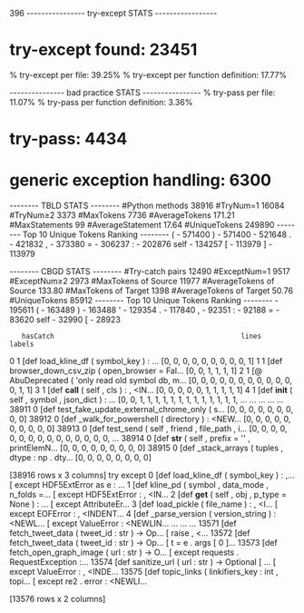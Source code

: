 396
---------------- try-except STATS -----------------
# try-except found:                   23451
% try-except per file:                39.25%
% try-except per function definition: 17.77%

--------------- bad practice STATS ----------------
% try-pass per file:                  11.07%
% try-pass per function definition:   3.36%
# try-pass:                           4434
# generic exception handling:         6300

-------- TBLD STATS --------
#Python methods   38916
#TryNum=1         16084
#TryNum≥2         3373
#MaxTokens        7736
#AverageTokens    171.21
#MaxStatements    99
#AverageStatement 17.64
#UniqueTokens     249890
-------- Top 10 Unique Tokens Ranking --------
( - 571400
) - 571400
<NEWLINE>  - 521648
. - 421832
, - 373380
= - 306237
: - 202876
self - 134257
[ - 113979
] - 113979

-------- CBGD STATS --------
#Try-catch pairs         12490
#ExceptNum=1             9517
#ExceptNum≥2             2973
#MaxTokens of Source     11977
#AverageTokens of Source 133.80
#MaxTokens of Target     1398
#AverageTokens of Target 50.76
#UniqueTokens            85912
-------- Top 10 Unique Tokens Ranking --------
<NEWLINE> - 195611
( - 163489
) - 163488
' - 129354
. - 117840
, - 92351
: - 92188
= - 83620
self - 32990
[ - 28923

       hasCatch                                              lines                                             labels
0             1  [def load_kline_df ( symbol_key ) : <NEWLINE> ...                     [0, 0, 0, 0, 0, 0, 0, 0, 0, 1]
1             1  [def browser_down_csv_zip ( open_browser = Fal...                                 [0, 0, 1, 1, 1, 1]
2             1  [@ AbuDeprecated ( 'only read old symbol db, m...         [0, 0, 0, 0, 0, 0, 0, 0, 0, 0, 0, 0, 1, 1]
3             1  [def __call__ ( self , cls ) : <NEWLINE> , <IN...                     [0, 0, 0, 0, 0, 1, 1, 1, 1, 1]
4             1  [def __init__ ( self , symbol , json_dict ) : ...  [0, 0, 1, 1, 1, 1, 1, 1, 1, 1, 1, 1, 1, 1, 1, ...
...         ...                                                ...                                                ...
38911         0  [def test_fake_update_external_chrome_only ( s...                        [0, 0, 0, 0, 0, 0, 0, 0, 0]
38912         0  [def _walk_for_powershell ( directory ) : <NEW...                     [0, 0, 0, 0, 0, 0, 0, 0, 0, 0]
38913         0  [def test_send ( self , friend , file_path , i...  [0, 0, 0, 0, 0, 0, 0, 0, 0, 0, 0, 0, 0, 0, 0, ...
38914         0  [def __str__ ( self , prefix = '' , printElemN...                        [0, 0, 0, 0, 0, 0, 0, 0, 0]
38915         0  [def _stack_arrays ( tuples , dtype : np . dty...                           [0, 0, 0, 0, 0, 0, 0, 0]

[38916 rows x 3 columns]
                                                     try                                             except
0      [def load_kline_df ( symbol_key ) : <NEWLINE>,...  [<INDENT> except HDF5ExtError as e : <NEWLINE>...
1      [def kline_pd ( symbol , data_mode , n_folds =...  [<INDENT> except HDF5ExtError : <NEWLINE>, <IN...
2      [def __get__ ( self , obj , p_type = None ) : ...  [<INDENT> <INDENT> <INDENT> except AttributeEr...
3      [def load_pickle ( file_name ) : <NEWLINE>, <I...  [<INDENT> except EOFError : <NEWLINE>, <INDENT...
4      [def _parse_version ( version_string ) : <NEWL...  [<INDENT> <INDENT> except ValueError : <NEWLIN...
...                                                  ...                                                ...
13571  [def fetch_tweet_data ( tweet_id : str ) -> Op...  [<INDENT> <INDENT> <INDENT> raise <NEWLINE>, <...
13572  [def fetch_tweet_data ( tweet_id : str ) -> Op...  [<INDENT> <INDENT> <INDENT> t = e . args [ 0 ]...
13573  [def fetch_open_graph_image ( url : str ) -> O...  [<INDENT> except requests . RequestException :...
13574  [def sanitize_url ( url : str ) -> Optional [ ...  [<INDENT> except ValueError : <NEWLINE>, <INDE...
13575  [def topic_links ( linkifiers_key : int , topi...  [<INDENT> <INDENT> except re2 . error : <NEWLI...

[13576 rows x 2 columns]